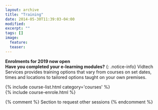 ```yaml
---
layout: archive
title: "Training"
date: 2014-05-30T11:39:03-04:00
modified:
excerpt: ""
tags: []
image:
  feature:
  teaser:
---
```


**Enrolments for 2019 now open**  <br>
**Have you completed your e-learning modules?**
{: .notice-info}
Vidtech Services provides training options that vary from courses on set dates, times and locations to tailored options taught on your own premises.
<div class="row">
    <div class="large-12">
        {% include course-list.html category='courses' %}
    </div>
</div>
{% include course-enrole.html %}



{% comment %}
Section to request other sessions
{% endcomment %}
